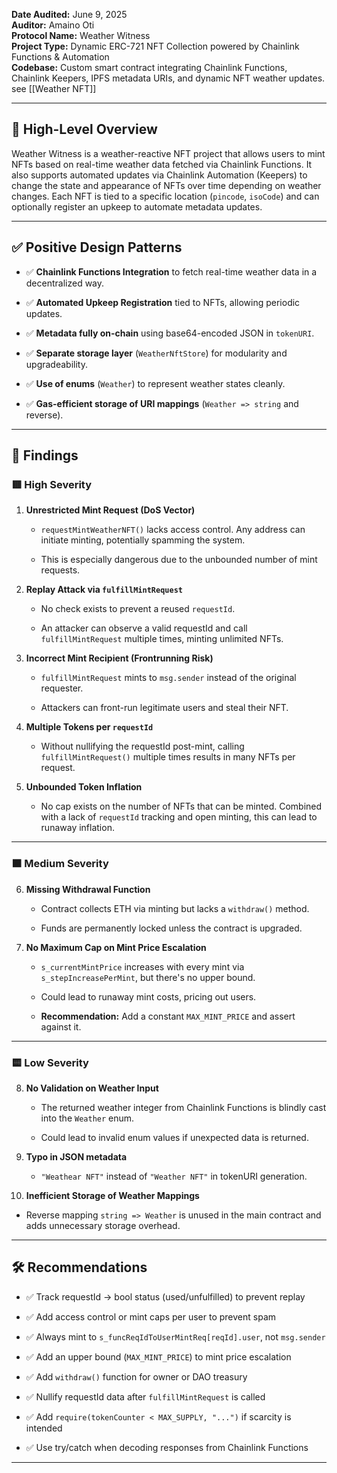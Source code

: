 
**Date Audited:** June 9, 2025  
**Auditor:** Amaino Oti  
**Protocol Name:** Weather Witness  
**Project Type:** Dynamic ERC-721 NFT Collection powered by Chainlink Functions & Automation  
**Codebase:** Custom smart contract integrating Chainlink Functions, Chainlink Keepers, IPFS metadata URIs, and dynamic NFT weather updates. see [[Weather NFT]]
 
---

## 🧠 High-Level Overview

Weather Witness is a weather-reactive NFT project that allows users to mint NFTs based on real-time weather data fetched via Chainlink Functions. It also supports automated updates via Chainlink Automation (Keepers) to change the state and appearance of NFTs over time depending on weather changes. Each NFT is tied to a specific location (`pincode`, `isoCode`) and can optionally register an upkeep to automate metadata updates.

---

## ✅ Positive Design Patterns

- ✅ **Chainlink Functions Integration** to fetch real-time weather data in a decentralized way.
    
- ✅ **Automated Upkeep Registration** tied to NFTs, allowing periodic updates.
    
- ✅ **Metadata fully on-chain** using base64-encoded JSON in `tokenURI`.
    
- ✅ **Separate storage layer** (`WeatherNftStore`) for modularity and upgradeability.
    
- ✅ **Use of enums** (`Weather`) to represent weather states cleanly.
    
- ✅ **Gas-efficient storage of URI mappings** (`Weather => string` and reverse).
    

---

## 🚨 Findings

### 🟥 High Severity

1. **Unrestricted Mint Request (DoS Vector)**
    
    - `requestMintWeatherNFT()` lacks access control. Any address can initiate minting, potentially spamming the system.
        
    - This is especially dangerous due to the unbounded number of mint requests.
        
2. **Replay Attack via `fulfillMintRequest`**
    
    - No check exists to prevent a reused `requestId`.
        
    - An attacker can observe a valid requestId and call `fulfillMintRequest` multiple times, minting unlimited NFTs.
        
3. **Incorrect Mint Recipient (Frontrunning Risk)**
    
    - `fulfillMintRequest` mints to `msg.sender` instead of the original requester.
        
    - Attackers can front-run legitimate users and steal their NFT.
        
4. **Multiple Tokens per `requestId`**
    
    - Without nullifying the requestId post-mint, calling `fulfillMintRequest()` multiple times results in many NFTs per request.
        
5. **Unbounded Token Inflation**
    
    - No cap exists on the number of NFTs that can be minted. Combined with a lack of `requestId` tracking and open minting, this can lead to runaway inflation.
        

---

### 🟧 Medium Severity

6. **Missing Withdrawal Function**
    
    - Contract collects ETH via minting but lacks a `withdraw()` method.
        
    - Funds are permanently locked unless the contract is upgraded.
        
7. **No Maximum Cap on Mint Price Escalation**
    
    - `s_currentMintPrice` increases with every mint via `s_stepIncreasePerMint`, but there's no upper bound.
        
    - Could lead to runaway mint costs, pricing out users.
        
    - **Recommendation:** Add a constant `MAX_MINT_PRICE` and assert against it.
        

---

### 🟨 Low Severity

8. **No Validation on Weather Input**
    
    - The returned weather integer from Chainlink Functions is blindly cast into the `Weather` enum.
        
    - Could lead to invalid enum values if unexpected data is returned.
        
9. **Typo in JSON metadata**
    
    - `"Weathear NFT"` instead of `"Weather NFT"` in tokenURI generation.
        
10. **Inefficient Storage of Weather Mappings**
    

- Reverse mapping `string => Weather` is unused in the main contract and adds unnecessary storage overhead.
    

---

## 🛠 Recommendations

- ✅ Track requestId → bool status (used/unfulfilled) to prevent replay
    
- ✅ Add access control or mint caps per user to prevent spam
    
- ✅ Always mint to `s_funcReqIdToUserMintReq[reqId].user`, not `msg.sender`
    
- ✅ Add an upper bound (`MAX_MINT_PRICE`) to mint price escalation
    
- ✅ Add `withdraw()` function for owner or DAO treasury
    
- ✅ Nullify requestId data after `fulfillMintRequest` is called
    
- ✅ Add `require(tokenCounter < MAX_SUPPLY, "...")` if scarcity is intended
    
- ✅ Use try/catch when decoding responses from Chainlink Functions
    

---